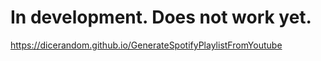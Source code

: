 # In development. Does not work yet.
https://dicerandom.github.io/GenerateSpotifyPlaylistFromYoutube
